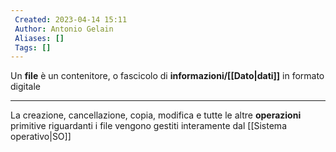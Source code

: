 ```yaml
---
 Created: 2023-04-14 15:11
 Author: Antonio Gelain
 Aliases: []
 Tags: []
---
```


Un **file** è un contenitore, o fascicolo di **informazioni/[[Dato|dati]]** in formato digitale

---

La creazione, cancellazione, copia, modifica e tutte le altre **operazioni** primitive riguardanti i file vengono gestiti interamente dal [[Sistema operativo|SO]]